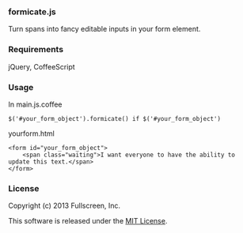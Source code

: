 <h3>formicate.js</h3>

Turn spans into fancy editable inputs in your form element.

<h3>Requirements</h3>
jQuery, CoffeeScript

<h3>Usage</h3>
In main.js.coffee

    $('#your_form_object').formicate() if $('#your_form_object')

yourform.html

    <form id="your_form_object">
        <span class="waiting">I want everyone to have the ability to update this text.</span>
    </form>

<h3>License</h3>

Copyright (c) 2013 Fullscreen, Inc.

This software is released under the <a href="http://opensource.org/licenses/MIT">MIT License</a>.
